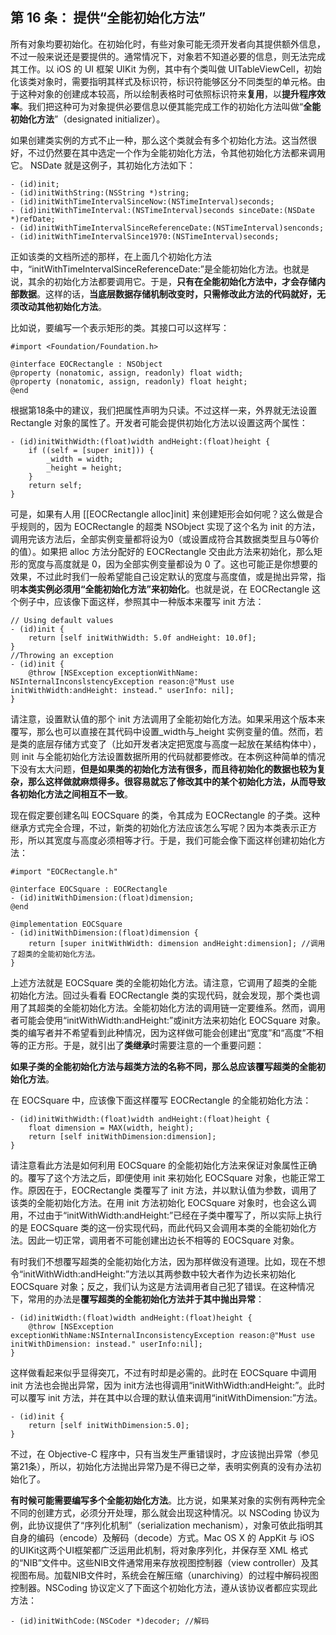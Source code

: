 ## 第 16 条： 提供“全能初始化方法”

所有对象均要初始化。在初始化时，有些对象可能无须开发者向其提供额外信息，不过一般来说还是要提供的。通常情况下，对象若不知道必要的信息，则无法完成其工作。以 iOS 的 UI 框架 UIKit 为例，其中有个类叫做 UITableViewCell，初始化该类对象时，需要指明其样式及标识符，标识符能够区分不同类型的单元格。由于这种对象的创建成本较高，所以绘制表格时可依照标识符来**复用**，以**提升程序效率**。我们把这种可为对象提供必要信息以便其能完成工作的初始化方法叫做“**全能初始化方法**”（designated initializer）。

如果创建类实例的方式不止一种，那么这个类就会有多个初始化方法。这当然很好，不过仍然要在其中选定一个作为全能初始化方法，令其他初始化方法都来调用它。 NSDate 就是这例子，其初始化方法如下：

```
- (id)init;
- (id)initWithString:(NSString *)string;
- (id)initWithTimeIntervalSinceNow:(NSTimeInterval)seconds;
- (id)initWithTimeInterval:(NSTimeInterval)seconds sinceDate:(NSDate *)refDate;
- (id)initWithTimeIntervalSinceReferenceDate:(NSTimeInterval)senconds;
- (id)initWithTimeIntervalSince1970:(NSTimeInterval)seconds;
```

正如该类的文档所述的那样，在上面几个初始化方法中，“initWithTimeIntervalSinceReferenceDate:”是全能初始化方法。也就是说，其余的初始化方法都要调用它。于是，**只有在全能初始化方法中，才会存储内部数据**。这样的话，**当底层数据存储机制改变时，只需修改此方法的代码就好，无须改动其他初始化方法**。

比如说，要编写一个表示矩形的类。其接口可以这样写：

```
#import <Foundation/Foundation.h>

@interface EOCRectangle : NSObject
@property (nonatomic, assign, readonly) float width;
@property (nonatomic, assign, readonly) float height;
@end
```

根据第18条中的建议，我们把属性声明为只读。不过这样一来，外界就无法设置 Rectangle 对象的属性了。开发者可能会提供初始化方法以设置这两个属性：

```
- (id)initWithWidth:(float)width andHeight:(float)height {
    if ((self = [super init])) {
        _width = width;
        _height = height;
    }
    return self;
}
```

可是，如果有人用 [[EOCRectangle alloc]init] 来创建矩形会如何呢？这么做是合乎规则的，因为 EOCRectangle 的超类 NSObject 实现了这个名为 init 的方法，调用完该方法后，全部实例变量都将设为0（或设置成符合其数据类型且与0等价的值）。如果把 alloc 方法分配好的 EOCRectangle 交由此方法来初始化，那么矩形的宽度与高度就是 0，因为全部实例变量都设为 0 了。这也可能正是你想要的效果，不过此时我们一般希望能自己设定默认的宽度与高度值，或是抛出异常，指明**本类实例必须用“全能初始化方法”来初始化**。也就是说，在 EOCRectangle 这个例子中，应该像下面这样，参照其中一种版本来覆写 init 方法：

```
// Using default values
- (id)init {
    return [self initWithWidth: 5.0f andHeight: 10.0f];
}
//Throwing an exception
- (id)init {
    @throw [NSException exceptionWithName: NSInternalInconslstencyException reason:@"Must use initWithWidth:andHeight: instead." userInfo: nil];
}
```

请注意，设置默认值的那个 init 方法调用了全能初始化方法。如果采用这个版本来覆写，那么也可以直接在其代码中设置_width与_height 实例变量的值。然而，若是类的底层存储方式变了（比如开发者决定把宽度与高度一起放在某结构体中），则 init 与全能初始化方法设置数据所用的代码就都要修改。在本例这种简单的情况下没有太大问题，**但是如果类的初始化方法有很多，而且待初始化的数据也较为复杂，那么这样做就麻烦得多。很容易就忘了修改其中的某个初始化方法，从而导致各初始化方法之间相互不一致**。

现在假定要创建名叫 EOCSquare 的类，令其成为 EOCRectangle 的子类。这种继承方式完全合理，不过，新类的初始化方法应该怎么写呢？因为本类表示正方形，所以其宽度与高度必须相等才行。于是，我们可能会像下面这样创建初始化方法：

```
#import "EOCRectangle.h"

@interface EOCSquare : EOCRectangle
- (id)initWithDimension:(float)dimension;
@end

@implementation EOCSquare
- (id)initWithDimension:(float)dimension {
    return [super initWithWidth: dimension andHeight:dimension]; //调用了超类的全能初始化方法。
}
```

上述方法就是 EOCSquare 类的全能初始化方法。请注意，它调用了超类的全能初始化方法。回过头看看 EOCRectangle 类的实现代码，就会发现，那个类也调用了其超类的全能初始化方法。全能初始化方法的调用链一定要维系。然而，调用者可能会使用“initWithWidth:andHeight:”或init方法来初始化 EOCSquare 对象。类的编写者并不希望看到此种情况，因为这样做可能会创建出“宽度”和“高度”不相等的正方形。于是，就引出了**类继承**时需要注意的一个重要问题：

**如果子类的全能初始化方法与超类方法的名称不同，那么总应该覆写超类的全能初始化方法**。

在 EOCSquare 中，应该像下面这样覆写 EOCRectangle 的全能初始化方法：

```
- (id)initWithWidth:(float)width andHeight:(float)height {
    float dimension = MAX(width, height);
    return [self initWithDimension:dimension];
}
```

请注意看此方法是如何利用 EOCSquare 的全能初始化方法来保证对象属性正确的。覆写了这个方法之后，即便使用 init 来初始化 EOCSquare 对象，也能正常工作。原因在于，EOCRectangle 类覆写了 init 方法，并以默认值为参数，调用了该类的全能初始化方法。在用 init 方法初始化 EOCSquare 对象时，也会这么调用，不过由于“initWithWidth:andHeight:”已经在子类中覆写了，所以实际上执行的是 EOCSquare 类的这一份实现代码，而此代码又会调用本类的全能初始化方法。因此一切正常，调用者不可能创建出边长不相等的 EOCSquare 对象。

有时我们不想覆写超类的全能初始化方法，因为那样做没有道理。比如，现在不想令“initWithWidth:andHeight:”方法以其两参数中较大者作为边长来初始化 EOCSquare 对象；反之，我们认为这是方法调用者自己犯了错误。在这种情况下，常用的办法是**覆写超类的全能初始化方法并于其中抛出异常**：

```
- (id)initWidth:(float)width andHeight:(float)height {
    @throw [NSException exceptionWithName:NSInternalInconsistencyException reason:@"Must use initWithDimension: instead." userInfo:nil];
}
```

这样做看起来似乎显得突兀，不过有时却是必需的。此时在 EOCSquare 中调用 init 方法也会抛出异常，因为 init方法也得调用“initWithWidth:andHeight:”。此时可以覆写 init 方法，并在其中以合理的默认值来调用“initWithDimension:”方法。

```
- (id)init {
    return [self initWithDimension:5.0];
}
```

不过，在 Objective-C 程序中，只有当发生严重错误时，才应该抛出异常（参见第21条），所以，初始化方法抛出异常乃是不得已之举，表明实例真的没有办法初始化了。

**有时候可能需要编写多个全能初始化方法**。比方说，如果某对象的实例有两种完全不同的创建方式，必须分开处理，那么就会出现这种情况。以 NSCoding 协议为例，此协议提供了“序列化机制”（serialization mechanism），对象可依此指明其自身的编码（encode）及解码（decode）方式。Mac OS X 的 AppKit 与 iOS 的UIKit这两个UI框架都广泛运用此机制，将对象序列化，并保存至 XML 格式的“NIB”文件中。这些NIB文件通常用来存放视图控制器（view controller）及其视图布局。加载NIB文件时，系统会在解压缩（unarchiving）的过程中解码视图控制器。NSCoding 协议定义了下面这个初始化方法，遵从该协议者都应实现此方法：

```
- (id)initWithCode:(NSCoder *)decoder; //解码
```






